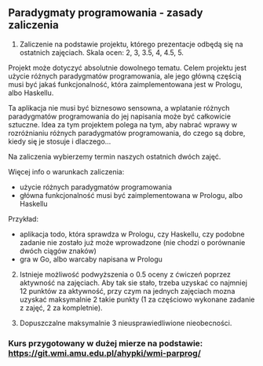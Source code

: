 ## Paradygmaty programowania - zasady zaliczenia

1. Zaliczenie na podstawie projektu, którego prezentacje odbędą się na ostatnich zajęciach. Skala ocen: 2, 3, 3.5, 4, 4.5, 5.

Projekt może dotyczyć absolutnie dowolnego tematu. Celem projektu jest użycie różnych paradygmatów programowania, ale jego główną częścią musi być jakaś funkcjonalność, która zaimplementowana jest w Prologu, albo Haskellu.

Ta aplikacja nie musi być biznesowo sensowna, a wplatanie różnych paradygmatów programowania do jej napisania może być całkowicie sztuczne. Idea za tym projektem polega na tym, aby nabrać wprawy w rozróżnianiu różnych paradygmatów programowania, do czego są dobre, kiedy się je stosuje i dlaczego...

Na zaliczenia wybierzemy termin naszych ostatnich dwóch zajęć. 

Więcej info o warunkach zaliczenia:
* użycie różnych paradygmatów programowania
* główna funkcjonalność musi być zaimplementowana w Prologu, albo Haskellu

Przykład:
* aplikacja todo, która sprawdza w Prologu, czy Haskellu, czy podobne zadanie nie zostało już może wprowadzone (nie chodzi o porównanie dwóch ciągów znaków)
* gra w Go, albo warcaby napisana w Prologu

2. Istnieje możliwość podwyższenia o 0.5 oceny z ćwiczeń poprzez aktywność na zajęciach. Aby tak sie stało, trzeba uzyskać co najmniej 12 punktów za aktywność, przy czym na jednych zajęciach mozna uzyskać maksymalnie 2 takie punkty (1 za częściowo wykonane zadanie z zajęć, 2 za kompletnie).

3. Dopuszczalne maksymalnie 3 nieusprawiedliwione nieobecności.

### Kurs przygotowany w dużej mierze na podstawie: https://git.wmi.amu.edu.pl/ahypki/wmi-parprog/